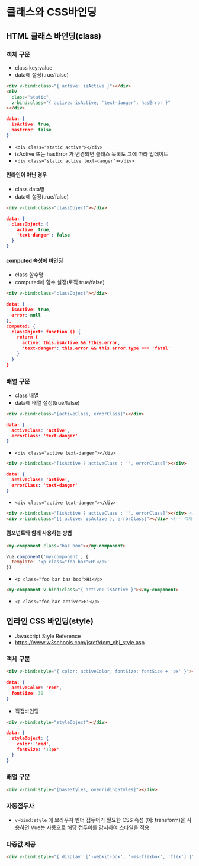 # 클래스와 CSS바인딩

## HTML 클래스 바인딩(class)

### 객체 구문

- class key:value
- data에 설정(true/false)

```html
<div v-bind:class="{ active: isActive }"></div>
<div
  class="static"
  v-bind:class="{ active: isActive, 'text-danger': hasError }"
></div>
```

```json
data: {
  isActive: true,
  hasError: false
}
```

- `<div class="static active"></div>`
- isActive 또는 hasError 가 변경되면 클래스 목록도 그에 따라 업데이트
- `<div class="static active text-danger"></div>`

#### 인라인이 아닌 경우

- class data명
- data에 설정(true/false)

```html
<div v-bind:class="classObject"></div>
```

```json
data: {
  classObject: {
    active: true,
    'text-danger': false
  }
}
```

#### computed 속성에 바인딩

- class 함수명
- computed에 함수 설정(로직 true/false)

```html
<div v-bind:class="classObject"></div>
```

```json
data: {
  isActive: true,
  error: null
},
computed: {
  classObject: function () {
    return {
      active: this.isActive && !this.error,
      'text-danger': this.error && this.error.type === 'fatal'
    }
  }
}
```

### 배열 구문

- class 배열
- data에 배열 설정(true/false)

```html
<div v-bind:class="[activeClass, errorClass]"></div>
```

```json
data: {
  activeClass: 'active',
  errorClass: 'text-danger'
}
```

- `<div class="active text-danger"></div>`

```html
<div v-bind:class="[isActive ? activeClass : '', errorClass]"></div>
```

```json
data: {
  activeClass: 'active',
  errorClass: 'text-danger'
}
```

- `<div class="active text-danger"></div>`

```html
<div v-bind:class="[isActive ? activeClass : '', errorClass]"></div> <!-- 삼항연산자 -->
<div v-bind:class="[{ active: isActive }, errorClass]"></div> <!-- 객체구문 -->
```

#### 컴포넌트와 함께 사용하는 방법

```html
<my-component class="baz boo"></my-component>
```

```js
Vue.component('my-component', {
  template: '<p class="foo bar">Hi</p>'
})
```

- `<p class="foo bar baz boo">Hi</p>`

```html
<my-component v-bind:class="{ active: isActive }"></my-component>
```

- `<p class="foo bar active">Hi</p>`

## 인라인 CSS 바인딩(style)

- Javascript Style Reference
- <https://www.w3schools.com/jsref/dom_obj_style.asp>

### 객체 구문

```html
<div v-bind:style="{ color: activeColor, fontSize: fontSize + 'px' }"></div>
```

```json
data: {
  activeColor: 'red',
  fontSize: 30
}
```

- 직접바인딩

```html
<div v-bind:style="styleObject"></div>
```

```json
data: {
  styleObject: {
    color: 'red',
    fontSize: '13px'
  }
}
```

### 배열 구문

```html
<div v-bind:style="[baseStyles, overridingStyles]"></div>
```

### 자동접두사

- `v-bind:style` 에 브라우저 벤더 접두어가 필요한 CSS 속성 (예: transform)을 사용하면 Vue는 자동으로 해당 접두어를 감지하여 스타일을 적용

### 다중값 제공

```html
<div v-bind:style="{ display: ['-webkit-box', '-ms-flexbox', 'flex'] }"></div>
```
